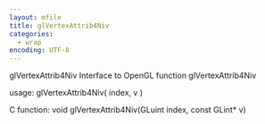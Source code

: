 ```yaml
---
layout: mfile
title: glVertexAttrib4Niv
categories:
  - wrap
encoding: UTF-8
---
```


glVertexAttrib4Niv  Interface to OpenGL function glVertexAttrib4Niv

usage:  glVertexAttrib4Niv( index, v )

C function:  void glVertexAttrib4Niv(GLuint index, const GLint\* v)